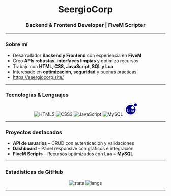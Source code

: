 <h1 align="center">SeergioCorp</h1>
<h3 align="center">Backend & Frontend Developer | FiveM Scripter</h3>

---

### Sobre mí
- Desarrollador **Backend y Frontend** con experiencia en **FiveM**  
- Creo **APIs robustas**, **interfaces limpias** y optimizo recursos  
- Trabajo con **HTML, CSS, JavaScript, SQL y Lua**  
- Interesado en **optimización, seguridad** y buenas prácticas
- https://seergiocorp.site/

---

### Tecnologías & Lenguajes
<p align="center">
  <img src="https://www.svgrepo.com/show/452228/html-5.svg" alt="HTML5" width="40"/>
  <img src="https://www.svgrepo.com/show/452185/css-3.svg" alt="CSS3" width="40"/>
  <img src="https://www.svgrepo.com/show/353925/javascript.svg" alt="JavaScript" width="40"/>
  <img src="https://www.svgrepo.com/show/373848/mysql.svg" alt="MySQL" width="40"/>
  <img src="https://raw.githubusercontent.com/devicons/devicon/master/icons/lua/lua-original.svg" alt="Lua" width="40"/>
</p>

---

### Proyectos destacados
- **API de usuarios** – CRUD con autenticación y validaciones  
- **Dashboard** – Panel responsive con gráficos e integración  
- **FiveM Scripts** – Recursos optimizados con **Lua + MySQL**  

---

### Estadísticas de GitHub
<p align="center">
  <img src="https://github-readme-stats.vercel.app/api?username=SeergioCorp&show_icons=true&theme=tokyonight" alt="stats"/>
  <img src="https://github-readme-stats.vercel.app/api/top-langs/?username=SeergioCorp&layout=compact&theme=tokyonight&langs_count=6&hide=css" alt="langs"/>
</p>

---
